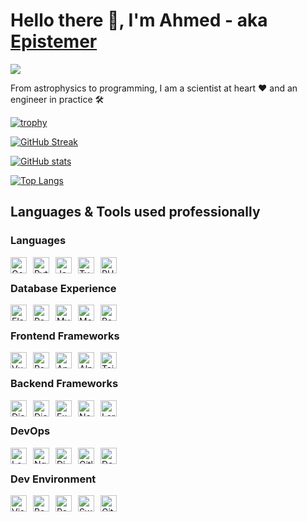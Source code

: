# Hello there 👋, I'm Ahmed - aka [Epistemer](https://epistemer.com)
![](https://komarev.com/ghpvc/?username=ahmed-com)

From astrophysics to programming, I am a scientist at heart ❤️ and an engineer in practice 🛠️

[![trophy](https://github-profile-trophy.vercel.app/?username=ahmed-com&theme=dracula&title=-Reviews,-PullRequest&margin-w=15)](https://epistemer.com)

[![GitHub Streak](https://github-readme-streak-stats.herokuapp.com?user=ahmed-com&theme=dracula&hide_current_streak=true&card_width=545)](https://epistemer.com)

[![GitHub stats](https://github-readme-stats-phi-wheat-18.vercel.app/api?username=ahmed-com&include_all_commits=true&theme=dracula&exclude_repo=elkoptan&show_icons=true&rank_icon=github&card_width=545)](https://epistemer.com)
<br />

[![Top Langs](https://github-readme-stats-phi-wheat-18.vercel.app/api/top-langs/?username=ahmed-com&include_all_commits=true&theme=dracula&layout=pie&exclude_repo=elkoptan&card_width=545)](https://epistemer.com)
## Languages & Tools used professionally

### Languages
<img align="left" title="Golang" alt="Golang" width="26px" src="https://cdn.jsdelivr.net/gh/devicons/devicon/icons/go/go-original.svg" style="margin-right:10px;" />
<img align="left" title="Python" alt="Python" width="26px" src="https://cdn.jsdelivr.net/gh/devicons/devicon/icons/python/python-original.svg" style="margin-right:10px;" />
<img align="left" title="Javascript" alt="Javascript" width="26px" src="https://cdn.jsdelivr.net/gh/devicons/devicon/icons/javascript/javascript-original.svg" style="margin-right:10px;" />
<img align="left" title="Typescript" alt="Typescript" width="26px" src="https://cdn.jsdelivr.net/gh/devicons/devicon/icons/typescript/typescript-original.svg" style="margin-right:10px;" />
<img align="left" title="PHP" alt="PHP" width="26px" src="https://cdn.jsdelivr.net/gh/devicons/devicon/icons/php/php-original.svg" style="margin-right:10px;" />
<br />

### Database Experience
<img align="left" title="Elastic Search" alt="Elastic Search" width="26px" src="https://cdn.jsdelivr.net/gh/devicons/devicon/icons/elasticsearch/elasticsearch-original.svg" style="margin-right:10px;" />
<img align="left" title="Postgresql" alt="Postgresql" width="26px" src="https://cdn.jsdelivr.net/gh/devicons/devicon/icons/postgresql/postgresql-original.svg" style="margin-right:10px;" />
<img align="left" title="MySQL" alt="MySQL" width="26px" src="https://cdn.jsdelivr.net/gh/devicons/devicon/icons/mysql/mysql-original.svg" style="margin-right:10px;" />
<img align="left" title="Mongo" alt="Mongo" width="26px" src="https://cdn.jsdelivr.net/gh/devicons/devicon/icons/mongodb/mongodb-original.svg" style="margin-right:10px;" />
<img align="left" title="Redis" alt="Redis" width="26px" src="https://cdn.jsdelivr.net/gh/devicons/devicon/icons/redis/redis-original.svg" style="margin-right:10px;" />
<br />

### Frontend Frameworks
<img align="left" title="Vue" alt="Vue" width="26px" src="https://cdn.jsdelivr.net/gh/devicons/devicon/icons/vuejs/vuejs-original.svg" style="margin-right:10px;" />
<img align="left" title="React" alt="React" width="26px" src="https://cdn.jsdelivr.net/gh/devicons/devicon/icons/react/react-original.svg" style="margin-right:10px;" />
<img align="left" title="Angular" alt="Angular" width="26px" src="https://cdn.jsdelivr.net/gh/devicons/devicon/icons/angular/angular-original.svg" style="margin-right:10px;" />
<img align="left" title="Alpine" alt="Alpine" width="26px" src="https://cdn.jsdelivr.net/gh/devicons/devicon/icons/alpinejs/alpinejs-original.svg" style="margin-right:10px;" />
<img align="left" title="Tailwindcss" alt="Tailwindcss" width="26px" src="https://cdn.jsdelivr.net/gh/devicons/devicon/icons/tailwindcss/tailwindcss-original.svg" style="margin-right:10px;" />
<br />

### Backend Frameworks
<img align="left" title="Django" alt="Django" width="26px" src="https://cdn.jsdelivr.net/gh/devicons/devicon/icons/django/django-plain.svg" style="margin-right:10px;background-color:#fff" />
<img align="left" title="Django Rest Framework" alt="Django Rest Framework" width="26px" src="https://cdn.jsdelivr.net/gh/devicons/devicon/icons/djangorest/djangorest-original.svg" style="margin-right:10px; background-color:#fff" />
<img align="left" title="Express" alt="Express" width="26px" src="https://cdn.jsdelivr.net/gh/devicons/devicon/icons/express/express-original.svg" style="margin-right:10px;" />
<img align="left" title="NestJS" alt="NestJS" width="26px" src="https://cdn.jsdelivr.net/gh/devicons/devicon/icons/nestjs/nestjs-original.svg" style="margin-right:10px;" />
<img align="left" title="Laravel" alt="Laravel" width="26px" src="https://cdn.jsdelivr.net/gh/devicons/devicon/icons/laravel/laravel-original.svg" style="margin-right:10px;" />
<br />

### DevOps
<img align="left" title="Logstash" alt="Logstash" width="26px" src="https://cdn.jsdelivr.net/gh/devicons/devicon/icons/logstash/logstash-original.svg" style="margin-right:10px;" />
<img align="left" title="Nginx" alt="Nginx" width="26px" src="https://cdn.jsdelivr.net/gh/devicons/devicon/icons/nginx/nginx-original.svg" style="margin-right:10px;" />
<img align="left" title="Digitalocean" alt="Digitalocean" width="26px" src="https://cdn.jsdelivr.net/gh/devicons/devicon/icons/digitalocean/digitalocean-original.svg" style="margin-right:10px;" />
<img align="left" title="Gitlab" alt="Gitlab" width="26px" src="https://cdn.jsdelivr.net/gh/devicons/devicon/icons/gitlab/gitlab-original.svg" style="margin-right:10px;" />
<img align="left" title="Docker" alt="Docker" width="26px" src="https://cdn.jsdelivr.net/gh/devicons/devicon/icons/docker/docker-original.svg" style="margin-right:10px;" />
<br />

### Dev Environment
<img align="left" title="Visual Studio Code" alt="Visual Studio Code" width="26px" src="https://cdn.jsdelivr.net/gh/devicons/devicon/icons/vscode/vscode-original.svg" style="margin-right:10px;" />
<img align="left" title="Bash" alt="Bash" width="26px" src="https://cdn.jsdelivr.net/gh/devicons/devicon/icons/bash/bash-original.svg" style="margin-right:10px;background-color:#fff" />
<img align="left" title="Postman" alt="Postman" width="26px" src="https://cdn.jsdelivr.net/gh/devicons/devicon/icons/postman/postman-original.svg" style="margin-right:10px;" />
<img align="left" title="Swagger" alt="Swagger" width="26px" src="https://cdn.jsdelivr.net/gh/devicons/devicon/icons/swagger/swagger-original.svg" style="margin-right:10px;" />
<img align="left" title="Git" alt="Git" width="26px" src="https://cdn.jsdelivr.net/gh/devicons/devicon/icons/git/git-original.svg" style="margin-right:10px;" />
